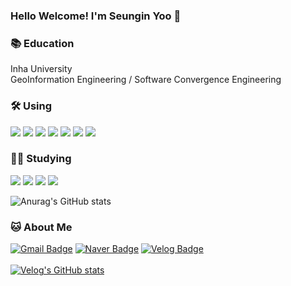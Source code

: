 ### Hello Welcome! I'm Seungin Yoo 👋

### :books: Education 
Inha University <br> 
GeoInformation Engineering / Software Convergence Engineering 

### 🛠️ Using

<img src="https://img.shields.io/badge/HTML5-E34F26?style=flat-square&logo=HTML5&logoColor=white"/> <img src="https://img.shields.io/badge/CSS-1572B6?style=flat-square&logo=CSS&logoColor=white"/> <img src="https://img.shields.io/badge/JavaScript-F7DF1E?style=flat-square&logo=JavaScript&logoColor=white"/> <img src="https://img.shields.io/badge/React-61DAFB?style=flat-square&logo=React&logoColor=white"/>  <img src="https://img.shields.io/badge/Python-3766AB?style=flat-square&logo=Python&logoColor=white"/> <img src="https://img.shields.io/badge/C++-00599C?style=flat-square&logo=C++&logoColor=white"/> <img src="https://img.shields.io/badge/Java-007396?style=flat-square&logo=Java&logoColor=white"/> 

### 💪🏼  Studying
<img src="https://img.shields.io/badge/TypeScript-3178C6?style=flat-square&logo=TypeScript&logoColor=white"/> <img src="https://img.shields.io/badge/Next.js-000000?style=flat-square&logo=Next.js&logoColor=white"/> <img src="https://img.shields.io/badge/Django-092E20?style=flat-square&logo=Django&logoColor=white"/> <img src="https://img.shields.io/badge/Spring-6DB33F?style=flat-square&logo=Spring&logoColor=white"/> <br>

![Anurag's GitHub stats](https://github-readme-stats.vercel.app/api?username=seung-in-Yoo&show_icons=true&theme=radical)

### 🐱 About Me
[![Gmail Badge](https://img.shields.io/badge/Gmail-d14836?style=flat-square&logo=Gmail&logoColor=white&link=mailto:tmddls91@inha.edu)](tmddls91@inha.edu) [![Naver Badge](https://img.shields.io/badge/Naver-03C75A?style=flat-square&logo=Naver&logoColor=white&link=mailto:tmddls91@naver.com)](tmddls91@naver.com)  [![Velog Badge](https://img.shields.io/badge/Velog-20C997?style=flat-square&logo=Velog&logoColor=white&link=https://velog.io/@tmddls91)](https://velog.io/@tmddls91)<br><br>  [![Velog's GitHub stats](https://velog-readme-stats.vercel.app/api?name=tmddls91&color=dark)](https://velog.io/@tmddls91)
